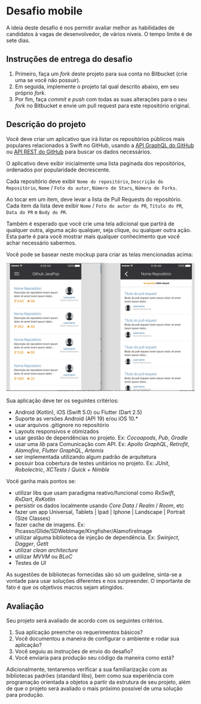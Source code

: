 # Desafio mobile

A ideia deste desafio é nos permitir avaliar melhor as habilidades de candidatos à vagas de desenvolvedor, de vários níveis.
O tempo limite é de sete dias.

## Instruções de entrega do desafio

1. Primeiro, faça um *fork* deste projeto para sua conta no Bitbucket (crie uma se você não possuir).
1. Em seguida, implemente o projeto tal qual descrito abaixo, em seu próprio *fork*.
1. Por fim, faça *commit* e *push* com todas as suas alterações para o seu *fork* no Bitbucket e envie um pull request para este repositório original. 

## Descrição do projeto

Você deve criar um aplicativo que irá listar os repositórios públicos mais populares relacionados à Swift no GitHub, usando a [API GraphQL do GitHub](https://api.github.com/graphql) ou [API REST do GitHub](https://developer.github.com/v3/) para buscar os dados necessários.

O aplicativo deve exibir inicialmente uma lista paginada dos repositórios, ordenados por popularidade decrescente.

Cada repositório deve exibir `Nome do repositório`, `Descrição do Repositório`, `Nome` / `Foto do autor`, `Número de Stars`, `Número de Forks`.

Ao tocar em um item, deve levar a lista de Pull Requests do repositório. Cada item da lista deve exibir `Nome` / `Foto do autor do PR`, `Título do PR`, `Data do PR` e `Body do PR`.

Também é esperado que você crie uma tela adicional que partirá de qualquer outra, alguma ação qualquer, seja clique, ou qualquer outra ação. Esta parte é para você mostrar mais qualquer conhecimento que você achar necessário sabermos.

Você pode se basear neste mockup para criar as telas mencionadas acima:

![mockup](mockup.png)

Sua aplicação deve ter os seguintes critérios:

- Android (Kotlin), iOS (Swift 5.0) ou Flutter (Dart 2.5)
- Suporte as versões Android (API 19) e/ou iOS 10.*
- usar arquivos .gitignore no repositório
- Layouts responsivos e otimizados
- usar gestão de dependências no projeto. Ex: *Cocoapods*, *Pub*, *Gradle*
- usar uma *lib* para Comunicação com API. Ex: *Apollo GraphQL*, *Retrofit*, *Alamofire*, *Flutter GraphQL*, *Artemis*
- ser implementada utilizando algum padrão de arquitetura
- possuir boa cobertura de testes unitários no projeto. Ex: *JUnit*, *Robolectric*, *XCTests* / *Quick* + *Nimble*

Você ganha mais pontos se:

- utilizar libs que usam paradigma reativo/funcional como *RxSwift*, *RxDart*, *RxKotlin* 
- persistir os dados localmente usando *Core Data* / *Realm* / *Room*, etc
- fazer um app Universal, Tablets | Ipad | Iphone | Landscape | Portrait (Size Classes)
- fazer cache de imagens. Ex: Picasso/Glide/SDWebImage/Kingfisher/AlamofireImage
- utilizar alguma biblioteca de injeção de dependência. Ex: *Swinject*, *Dagger*, *GetIt*
- utilizar *clean architecture*
- utilizar *MVVM* ou *BLoC* 
- Testes de *UI*

As sugestões de bibliotecas fornecidas são só um guideline, sinta-se a vontade para usar soluções diferentes e nos surpreender. O importante de fato é que os objetivos macros sejam atingidos.

## Avaliação

Seu projeto será avaliado de acordo com os seguintes critérios.

1. Sua aplicação preenche os requerimentos básicos?
1. Você documentou a maneira de configurar o ambiente e rodar sua aplicação?
1. Você seguiu as instruções de envio do desafio?
1. Você enviaria para produção seu código da maneira como está?

Adicionalmente, tentaremos verificar a sua familiarização com as bibliotecas padrões (standard libs), bem como sua experiência com programação orientada a objetos a partir da estrutura de seu projeto,
além de que o projeto será avaliado o mais próximo possível de uma solução para produção.